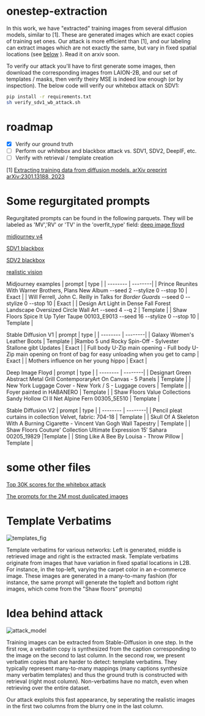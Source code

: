# onestep-extraction 
In this work, we have "extracted" training images from several diffusion models, similar to [1]. These are generated images which are exact copies of training set ones. Our attack is more efficient than [1], and our labeling can extract images which are not exactly the same, but vary in fixed spatial locations (see [below](https://github.com/ryanwebster90/onestep-extraction/tree/main#template-verbatims) ). Read it on arxiv soon.

To verify our attack you'll have to first generate some images, then download the corresponding images from LAION-2B, and our set of templates / masks, then verify theiry MSE is indeed low enough (or by inspection). The below code will verify our whitebox attack on SDV1:

```bash
pip install -r requirements.txt
sh verify_sdv1_wb_attack.sh 
```

# roadmap
- [x] Verify our ground truth
- [ ] Perform our whitebox and blackbox attack vs. SDV1, SDV2, DeepIF, etc.
- [ ] Verify with retrieval / template creation

[1] [Extracting training data from diffusion models. arXiv preprint arXiv:2301.13188, 2023](https://arxiv.org/abs/2301.13188)

# Some regurgitated prompts
Regurgitated prompts can be found in the following parquets. They will be labeled as 'MV','RV' or 'TV' in the 'overfit_type' field:
[deep image floyd](https://huggingface.co/datasets/fraisdufour/templates-verbs/resolve/main/groundtruth_parquets/deep_if_sdv1_wb_groundtruth.parquet)

[midjourney v4](https://huggingface.co/datasets/fraisdufour/templates-verbs/resolve/main/groundtruth_parquets/midjourney_groundtruth.parquet)

[SDV1 blackbox](https://huggingface.co/datasets/fraisdufour/templates-verbs/resolve/main/groundtruth_parquets/sdv1_bb_edge_groundtruth.parquet)

[SDV2 blackbox](https://huggingface.co/datasets/fraisdufour/templates-verbs/resolve/main/groundtruth_parquets/sdv2_bb_edge_groundtruth.parquet)

[realistic vision](https://huggingface.co/datasets/fraisdufour/templates-verbs/resolve/main/groundtruth_parquets/realistic_vision_sdv1_edge_groundtruth.parquet)



Midjourney examples
| prompt | type |
| -------- | --------|
| Prince Reunites With Warner Brothers, Plans New Album --seed 2 --stylize 0 --stop 10  | Exact   |
| Will Ferrell, John C. Reilly in Talks for <i>Border Guards</i> --seed 0 --stylize 0 --stop 10   | Exact   |
| Design Art Light in Dense Fall Forest Landscape Oversized Circle Wall Art --seed 4 --q 2    | Template  |
| Shaw Floors Spice It Up Tyler Taupe 00103_E9013 --seed 16 --stylize 0 --stop 10   | Template   |

Stable Diffusion V1
| prompt | type |
| -------- | --------|
| Galaxy Women's Leather Boots | Template   |
|Rambo 5 und Rocky Spin-Off - Sylvester Stallone gibt Updates   | Exact   |
| Full body U-Zip main opening - Full body U-Zip main opening on front of bag for easy unloading when you get to camp    | Exact    |
| Mothers influence on her young hippo   | Exact    |

Deep Image Floyd
| prompt | type |
| -------- | --------|
| Designart Green Abstract Metal Grill ContemporaryArt On Canvas - 5 Panels | Template   |
| New York Luggage Cover - New York / S - Luggage covers  | Template  |
| Foyer painted in HABANERO   | Template  |
| Shaw Floors Value Collections Sandy Hollow Cl II Net Alpine Fern 00305_5E510  | Template   |

Stable Diffusion V2
| prompt | type |
| -------- | --------|
| Pencil pleat curtains in collection Velvet, fabric: 704-18  | Template   |
| Skull Of A Skeleton With A Burning Cigarette - Vincent Van Gogh Wall Tapestry  | Template   |
| Shaw Floors Couture' Collection Ultimate Expression 15′ Sahara 00205_19829   |Template   |
| Sting Like A Bee By Louisa  - Throw Pillow   | Template |


# some other files

[Top 30K scores for the whitebox attack](https://huggingface.co/datasets/fraisdufour/sd-stuff/resolve/main/membership_attack_top30k.parquet)

[The prompts for the 2M most duplicated images](https://huggingface.co/datasets/fraisdufour/sd-stuff/resolve/main/most_duplicated_metadata.parquet)


# Template Verbatims

![templates_fig](https://github.com/ryanwebster90/onestep-extraction/assets/15658951/73ff9bdb-018b-4c12-9480-61f90e156584)

Template verbatims for various networks: Left is generated, middle is retrieved
image and right is the extracted mask. Template verbatims originate from images that have
variation in fixed spatial locations in L2B. For instance, in the top-left, varying the carpet
color in an e-commerce image. These images are generated in a many-to-many fashion (for
instance, the same prompt will generate the topleft and bottom right images, which come
from the "Shaw floors" prompts)


# Idea behind attack

![attack_model](https://github.com/ryanwebster90/onestep-extraction/assets/15658951/417e3ecd-b120-46bf-b930-e1019605f7d8)

Training images can be extracted from Stable-Diffusion in one step. In the first
row, a verbatim copy is synthesized from the caption corresponding to the image on the
second to last column. In the second row, we present verbatim copies that are harder
to detect: template verbatims. They typically represent many-to-many mappings (many
captions synthesize many verbatim templates) and thus the ground truth is constructed
with retrieval (right most column). Non-verbatims have no match, even when retrieving over the entire dataset.

Our attack exploits this fast appearance, by seperating the realistic images in the first two columns from the blurry one in the last column.

